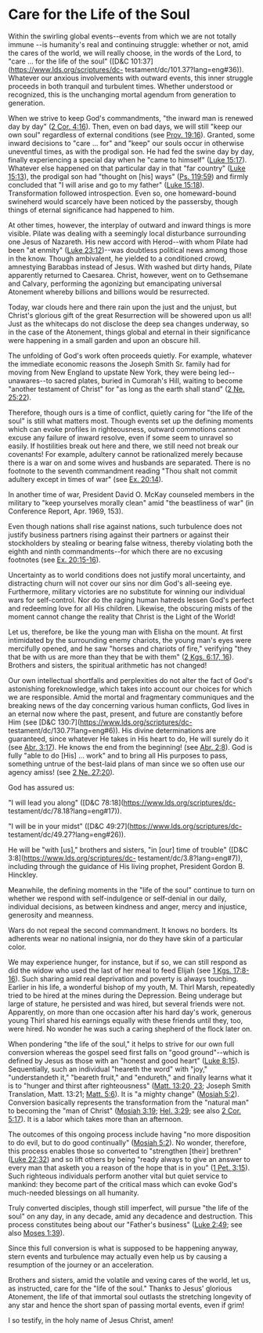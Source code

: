 # Care for the Life of the Soul

Within the swirling global events--events from which we are not totally immune
--is humanity's real and continuing struggle: whether or not, amid the cares
of the world, we will really choose, in the words of the Lord, to "care ... for
the life of the soul" ([D&amp;C 101:37](https://www.lds.org/scriptures/dc-
testament/dc/101.37?lang=eng#36)). Whatever our anxious involvements with
outward events, this inner struggle proceeds in both tranquil and turbulent
times. Whether understood or recognized, this is the unchanging mortal agendum
from generation to generation.

When we strive to keep God's commandments, "the inward man is renewed day by
day" ([2 Cor.
4:16](https://www.lds.org/scriptures/nt/2-cor/4.16?lang=eng#15)). Then, even
on bad days, we will still "keep our own soul" regardless of external
conditions (see [Prov.
19:16](https://www.lds.org/scriptures/ot/prov/19.16?lang=eng#15)). Granted,
some inward decisions to "care ... for" and "keep" our souls occur in otherwise
uneventful times, as with the prodigal son. He had fed the swine day by day,
finally experiencing a special day when he "came to himself" ([Luke
15:17](https://www.lds.org/scriptures/nt/luke/15.17?lang=eng#16)). Whatever
else happened on that particular day in that "far country" ([Luke
15:13](https://www.lds.org/scriptures/nt/luke/15.13?lang=eng#12)), the
prodigal son had "thought on [his] ways" ([Ps.
119:59](https://www.lds.org/scriptures/ot/ps/119.59?lang=eng#58)) and firmly
concluded that "I will arise and go to my father" ([Luke
15:18](https://www.lds.org/scriptures/nt/luke/15.18?lang=eng#17)).
Transformation followed introspection. Even so, one homeward-bound swineherd
would scarcely have been noticed by the passersby, though things of eternal
significance had happened to him.

At other times, however, the interplay of outward and inward things is more
visible. Pilate was dealing with a seemingly local disturbance surrounding one
Jesus of Nazareth. His new accord with Herod--with whom Pilate had been "at
enmity" ([Luke
23:12](https://www.lds.org/scriptures/nt/luke/23.12?lang=eng#11))--was
doubtless political news among those in the know. Though ambivalent, he
yielded to a conditioned crowd, amnestying Barabbas instead of Jesus. With
washed but dirty hands, Pilate apparently returned to Caesarea. Christ,
however, went on to Gethsemane and Calvary, performing the agonizing but
emancipating universal Atonement whereby billions and billions would be
resurrected.

Today, war clouds here and there rain upon the just and the unjust, but
Christ's glorious gift of the great Resurrection will be showered upon us all!
Just as the whitecaps do not disclose the deep sea changes underway, so in the
case of the Atonement, things global and eternal in their significance were
happening in a small garden and upon an obscure hill.

The unfolding of God's work often proceeds quietly. For example, whatever the
immediate economic reasons the Joseph Smith Sr. family had for moving from New
England to upstate New York, they were being led--unawares--to sacred plates,
buried in Cumorah's Hill, waiting to become "another testament of Christ" for
"as long as the earth shall stand" ([2 Ne.
25:22](https://www.lds.org/scriptures/bofm/2-ne/25.22?lang=eng#21)).

Therefore, though ours is a time of conflict, quietly caring for "the life of
the soul" is still what matters most. Though events set up the defining
moments which can evoke profiles in righteousness, outward commotions cannot
excuse any failure of inward resolve, even if some seem to unravel so easily.
If hostilities break out here and there, we still need not break our
covenants! For example, adultery cannot be rationalized merely because there
is a war on and some wives and husbands are separated. There is no footnote to
the seventh commandment reading "Thou shalt not commit adultery except in
times of war" (see [Ex.
20:14](https://www.lds.org/scriptures/ot/ex/20.14?lang=eng#13)).

In another time of war, President David O. McKay counseled members in the
military to "keep yourselves morally clean" amid "the beastliness of war" (in
Conference Report, Apr. 1969, 153).

Even though nations shall rise against nations, such turbulence does not
justify business partners rising against their partners or against their
stockholders by stealing or bearing false witness, thereby violating both the
eighth and ninth commandments--for which there are no excusing footnotes (see
[Ex. 20:15-16](https://www.lds.org/scriptures/ot/ex/20.15-16?lang=eng#14)).

Uncertainty as to world conditions does not justify moral uncertainty, and
distracting churn will not cover our sins nor dim God's all-seeing eye.
Furthermore, military victories are no substitute for winning our individual
wars for self-control. Nor do the raging human hatreds lessen God's perfect
and redeeming love for all His children. Likewise, the obscuring mists of the
moment cannot change the reality that Christ is the Light of the World!

Let us, therefore, be like the young man with Elisha on the mount. At first
intimidated by the surrounding enemy chariots, the young man's eyes were
mercifully opened, and he saw "horses and chariots of fire," verifying "they
that be with us are more than they that be with them" ([2 Kgs. 6:17,
16](https://www.lds.org/scriptures/ot/2-kgs/6.17%2C16?lang=eng#16)). Brothers
and sisters, the spiritual arithmetic has not changed!

Our own intellectual shortfalls and perplexities do not alter the fact of
God's astonishing foreknowledge, which takes into account our choices for
which we are responsible. Amid the mortal and fragmentary communiques and the
breaking news of the day concerning various human conflicts, God lives in an
eternal now where the past, present, and future are constantly before Him (see
[D&amp;C 130:7](https://www.lds.org/scriptures/dc-
testament/dc/130.7?lang=eng#6)). His divine determinations are guaranteed,
since whatever He takes in His heart to do, He will surely do it (see [Abr.
3:17](https://www.lds.org/scriptures/pgp/abr/3.17?lang=eng#16)). He knows the
end from the beginning! (see [Abr.
2:8](https://www.lds.org/scriptures/pgp/abr/2.8?lang=eng#7)). God is fully
"able to do [His] ... work" and to bring all His purposes to pass, something
untrue of the best-laid plans of man since we so often use our agency amiss!
(see [2 Ne.
27:20](https://www.lds.org/scriptures/bofm/2-ne/27.20?lang=eng#19)).

God has assured us:

"I will lead you along" ([D&amp;C 78:18](https://www.lds.org/scriptures/dc-
testament/dc/78.18?lang=eng#17)).

"I will be in your midst" ([D&amp;C 49:27](https://www.lds.org/scriptures/dc-
testament/dc/49.27?lang=eng#26)).

He will be "with [us]," brothers and sisters, "in [our] time of trouble"
([D&amp;C 3:8](https://www.lds.org/scriptures/dc-
testament/dc/3.8?lang=eng#7)), including through the guidance of His living
prophet, President Gordon B. Hinckley.

Meanwhile, the defining moments in the "life of the soul" continue to turn on
whether we respond with self-indulgence or self-denial in our daily,
individual decisions, as between kindness and anger, mercy and injustice,
generosity and meanness.

Wars do not repeal the second commandment. It knows no borders. Its adherents
wear no national insignia, nor do they have skin of a particular color.

We may experience hunger, for instance, but if so, we can still respond as did
the widow who used the last of her meal to feed Elijah (see [1 Kgs.
17:8-16](https://www.lds.org/scriptures/ot/1-kgs/17.8-16?lang=eng#7)). Such
sharing amid real deprivation and poverty is always touching. Earlier in his
life, a wonderful bishop of my youth, M. Thirl Marsh, repeatedly tried to be
hired at the mines during the Depression. Being underage but large of stature,
he persisted and was hired, but several friends were not. Apparently, on more
than one occasion after his hard day's work, generous young Thirl shared his
earnings equally with these friends until they, too, were hired. No wonder he
was such a caring shepherd of the flock later on.

When pondering "the life of the soul," it helps to strive for our own full
conversion whereas the gospel seed first falls on "good ground"--which is
defined by Jesus as those with an "honest and good heart" ([Luke
8:15](https://www.lds.org/scriptures/nt/luke/8.15?lang=eng#14)). Sequentially,
such an individual "heareth the word" with "joy," "understandeth it," "beareth
fruit," and "endureth," and finally learns what it is to "hunger and thirst
after righteousness" ([Matt. 13:20,
23](https://www.lds.org/scriptures/nt/matt/13.20%2C23?lang=eng#19); Joseph
Smith Translation, Matt. 13:21; [Matt.
5:6](https://www.lds.org/scriptures/nt/matt/5.6?lang=eng#5)). It is "a mighty
change" ([Mosiah
5:2](https://www.lds.org/scriptures/bofm/mosiah/5.2?lang=eng#1)). Conversion
basically represents the transformation from the "natural man" to becoming the
"man of Christ" ([Mosiah
3:19](https://www.lds.org/scriptures/bofm/mosiah/3.19?lang=eng#18); [Hel.
3:29](https://www.lds.org/scriptures/bofm/hel/3.29?lang=eng#28); see also [2
Cor. 5:17](https://www.lds.org/scriptures/nt/2-cor/5.17?lang=eng#16)). It is a
labor which takes more than an afternoon.

The outcomes of this ongoing process include having "no more disposition to do
evil, but to do good continually" ([Mosiah
5:2](https://www.lds.org/scriptures/bofm/mosiah/5.2?lang=eng#1)). No wonder,
therefore, this process enables those so converted to "strengthen [their]
brethren" ([Luke
22:32](https://www.lds.org/scriptures/nt/luke/22.32?lang=eng#31)) and so lift
others by being "ready always to give an answer to every man that asketh you a
reason of the hope that is in you" ([1 Pet.
3:15](https://www.lds.org/scriptures/nt/1-pet/3.15?lang=eng#14)). Such
righteous individuals perform another vital but quiet service to mankind: they
become part of the critical mass which can evoke God's much-needed blessings
on all humanity.

Truly converted disciples, though still imperfect, will pursue "the life of
the soul" on any day, in any decade, amid any decadence and destruction. This
process constitutes being about our "Father's business" ([Luke
2:49](https://www.lds.org/scriptures/nt/luke/2.49?lang=eng#48); see also
[Moses 1:39](https://www.lds.org/scriptures/pgp/moses/1.39?lang=eng#38)).

Since this full conversion is what is supposed to be happening anyway, stern
events and turbulence may actually even help us by causing a resumption of the
journey or an acceleration.

Brothers and sisters, amid the volatile and vexing cares of the world, let us,
as instructed, care for the "life of the soul." Thanks to Jesus' glorious
Atonement, the life of that immortal soul outlasts the stretching longevity of
any star and hence the short span of passing mortal events, even if grim!

I so testify, in the holy name of Jesus Christ, amen!

